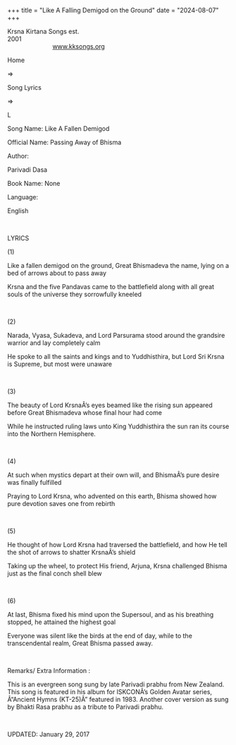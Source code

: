 +++ 
title = "Like A Falling Demigod on the Ground"
date = "2024-08-07"
+++

Krsna Kirtana Songs est.
2001                                                                                                                                    
            
www.kksongs.org








Home
 
⇒
 
Song Lyrics
 
⇒
 
L


Song
Name: Like A Fallen Demigod


Official
Name: Passing Away of Bhisma


Author:

Parivadi Dasa


Book
Name: None


Language:

English


 


LYRICS


(1)


Like a
fallen demigod on the ground, Great Bhismadeva the name, lying on a bed of
arrows about to pass away


Krsna
and the five Pandavas came to the battlefield along with all great souls of the
universe they sorrowfully kneeled


 


(2)


Narada,
Vyasa, Sukadeva, and Lord Parsurama stood around the grandsire warrior and lay completely
calm


He
spoke to all the saints and kings and to Yuddhisthira, but Lord Sri Krsna is Supreme,
but most were unaware


 


(3)


The
beauty of Lord KrsnaÂ’s eyes beamed like the rising sun appeared before Great
Bhismadeva whose final hour had come


While
he instructed ruling laws unto King Yuddhisthira the sun ran its course into
the Northern Hemisphere.


 


(4)


At
such when mystics depart at their own will, and BhismaÂ’s pure desire was
finally fulfilled


Praying
to Lord Krsna, who advented on this earth, Bhisma showed how pure devotion
saves one from rebirth


 


(5)


He
thought of how Lord Krsna had traversed the battlefield, and how He tell the
shot of arrows to shatter KrsnaÂ’s shield


Taking
up the wheel, to protect His friend, Arjuna, Krsna challenged Bhisma just as
the final conch shell blew


 


(6)


At
last, Bhisma fixed his mind upon the Supersoul, and as his breathing stopped,
he attained the highest goal


Everyone
was silent like the birds at the end of day, while to the transcendental realm,
Great Bhisma passed away.


 


Remarks/ Extra Information
: 


This
is an evergreen song sung by late Parivadi prabhu from New Zealand. This song
is featured in his album for ISKCONÂ’s Golden Avatar series, Â“Ancient Hymns
(KT-25)Â” featured in 1983. Another cover version as sung by Bhakti Rasa prabhu
as a tribute to Parivadi prabhu.


 


UPDATED:
 January 29, 2017